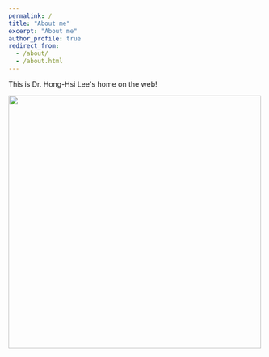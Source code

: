 ```yaml
---
permalink: /
title: "About me"
excerpt: "About me"
author_profile: true
redirect_from: 
  - /about/
  - /about.html
---
```


This is Dr. Hong-Hsi Lee's home on the web!

<img src="https://github.com/leehhtw/leehhtw.github.io/images/grc_cover_3.png" width="500" height="500">
